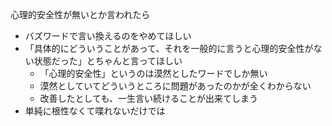 心理的安全性が無いとか言われたら

- バズワードで言い換えるのをやめてほしい
- 「具体的にどういうことがあって、それを一般的に言うと心理的安全性がない状態だった」とちゃんと言ってほしい
    - 「心理的安全性」というのは漠然としたワードでしか無い
    - 漠然としていてどういうところに問題があったのかが全くわからない
    - 改善したとしても、一生言い続けることが出来てしまう
- 単純に根性なくて喋れないだけでは

